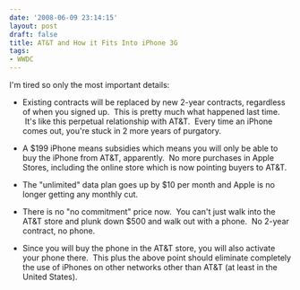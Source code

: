 ```yaml
---
date: '2008-06-09 23:14:15'
layout: post
draft: false
title: AT&T and How it Fits Into iPhone 3G
tags:
- WWDC
---
```


I'm tired so only the most important details:
	
* Existing contracts will be replaced by new 2-year contracts, regardless of when you signed up.  This is pretty much what happened last time.  It's like this perpetual relationship with AT&T.  Every time an iPhone comes out, you're stuck in 2 more years of purgatory.

* A $199 iPhone means subsidies which means you will only be able to buy the iPhone from AT&T, apparently.  No more purchases in Apple Stores, including the online store which is now pointing buyers to AT&T.

* The "unlimited" data plan goes up by $10 per month and Apple is no longer getting any monthly cut.

* There is no "no commitment" price now.  You can't just walk into the AT&T store and plunk down $500 and walk out with a phone.  No 2-year contract, no phone.

* Since you will buy the phone in the AT&T store, you will also activate your phone there.  This plus the above point should eliminate completely the use of iPhones on other networks other than AT&T (at least in the United States).
